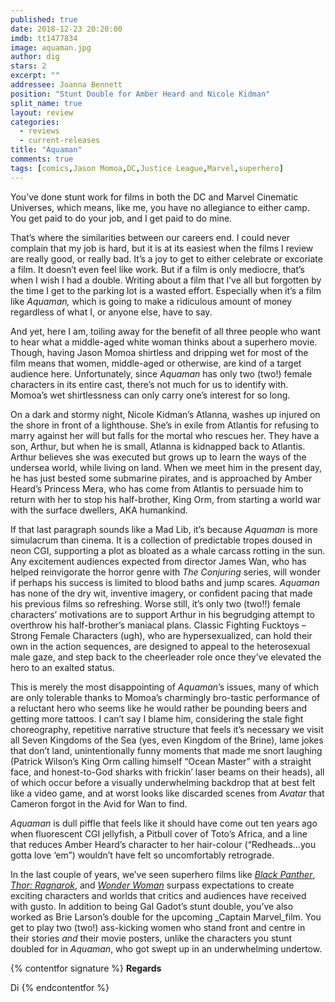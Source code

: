 ```yaml
---
published: true
date: 2018-12-23 20:20:00
imdb: tt1477834
image: aquaman.jpg
author: dig
stars: 2
excerpt: ""
addressee: Joanna Bennett
position: "Stunt Double for Amber Heard and Nicole Kidman"
split_name: true
layout: review
categories: 
  - reviews
  - current-releases
title: "Aquaman"
comments: true
tags: [comics,Jason Momoa,DC,Justice League,Marvel,superhero]
---
```


You’ve done stunt work for films in both the DC and Marvel Cinematic Universes, which means, like me, you have no allegiance to either camp. You get paid to do your job, and I get paid to do mine.
 
That’s where the similarities between our careers end. I could never complain that my job is hard, but it is at its easiest when the films I review are really good, or really bad. It’s a joy to get to either celebrate or excoriate a film. It doesn’t even feel like work. But if a film is only mediocre, that’s when I wish I had a double. Writing about a film that I’ve all but forgotten by the time I get to the parking lot is a wasted effort. Especially when it’s a film like _Aquaman,_ which is going to make a ridiculous amount of money regardless of what I, or anyone else, have to say.

And yet, here I am, toiling away for the benefit of all three people who want to hear what a middle-aged white woman thinks about a superhero movie. Though, having Jason Momoa shirtless and dripping wet for most of the film means that women, middle-aged or otherwise, are kind of a target audience here. Unfortunately, since _Aquaman_ has only two (two!) female characters in its entire cast, there’s not much for us to identify with. Momoa’s wet shirtlessness can only carry one’s interest for so long. 

On a dark and stormy night, Nicole Kidman’s Atlanna, washes up injured on the shore in front of a lighthouse. She’s in exile from Atlantis for refusing to marry against her will but falls for the mortal who rescues her. They have a son, Arthur, but when he is small, Atlanna is kidnapped back to Atlantis. Arthur believes she was executed but grows up to learn the ways of the undersea world, while living on land. When we meet him in the present day, he has just bested some submarine pirates, and is approached by Amber Heard’s Princess Mera, who has come from Atlantis to persuade him to return with her to stop his half-brother, King Orm, from starting a world war with the surface dwellers, AKA humankind.

If that last paragraph sounds like a Mad Lib, it’s because _Aquaman_ is more simulacrum than cinema. It is a collection of predictable tropes doused in neon CGI, supporting a plot as bloated as a whale carcass rotting in the sun. Any excitement audiences expected from director James Wan, who has helped reinvigorate the horror genre with _The Conjuring_ series, will wonder if perhaps his success is limited to blood baths and jump scares. _Aquaman_ has none of the dry wit, inventive imagery, or confident pacing that made his previous films so refreshing. Worse still, it’s only two (two!!) female characters’  motivations are to support Arthur in his begrudging attempt to overthrow his half-brother’s maniacal plans. Classic Fighting Fucktoys – Strong Female Characters (ugh), who are hypersexualized, can hold their own in the action sequences, are designed to appeal to the heterosexual male gaze, and step back to the cheerleader role once they’ve elevated the hero to an exalted status. 

This is merely the most disappointing of _Aquaman_’s issues, many of which are only tolerable thanks to Momoa’s charmingly bro-tastic performance of a reluctant hero who seems like he would rather be pounding beers and getting more tattoos. I can’t say I blame him, considering the stale fight choreography, repetitive narrative structure that feels it’s necessary we visit all Seven Kingdoms of the Sea (yes, even Kingdom of the Brine), lame jokes that don’t land, unintentionally funny moments that made me snort laughing (Patrick Wilson’s King Orm calling himself “Ocean Master” with a straight face, and honest-to-God sharks with frickin’ laser beams on their heads), all of which occur before a visually underwhelming backdrop that at best felt like a video game, and at worst looks like discarded scenes from _Avatar_ that Cameron forgot in the Avid for Wan to find. 

_Aquaman_ is dull piffle that feels like it should have come out ten years ago when fluorescent CGI jellyfish, a Pitbull cover of Toto’s Africa, and a line that reduces Amber Heard’s character to her hair-colour (“Redheads…you gotta love ‘em”) wouldn’t have felt so uncomfortably retrograde. 

In the last couple of years, we’ve seen superhero films like 
[_Black Panther_](http://www.dearcastandcrew.com/content/2018/2/17/black-panther.html), [_Thor: Ragnarok_](http://www.dearcastandcrew.com/content/2017/11/13/thor-ragnarok.html), and [_Wonder Woman_](http://www.dearcastandcrew.com/content/2017/6/16/wonder-woman.html) surpass expectations to create exciting characters and worlds that critics and audiences have received with gusto. In addition to being Gal Gadot’s stunt double, you’ve also worked as Brie Larson’s double for the upcoming _Captain Marvel_film. You get to play two (two!) ass-kicking women who stand front and centre in their stories _and_ their movie posters, unlike the characters you stunt doubled for in _Aquaman_, who got swept up in an underwhelming undertow.

{% contentfor signature %}
**Regards**

Di
{% endcontentfor %}